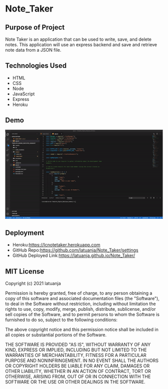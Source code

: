 # Note_Taker

## Purpose of Project

Note Taker is an application that can be used to write, save, and delete notes. This application will use an express backend and save and retrieve note data from a JSON file.

## Technologies Used

* HTML
* CSS
* Node
* JavaScript
* Express
* Heroku

## Demo
![SC2 Video](public/assets/notetakerdemo.gif)

## Deployment 

* Heroku:https://lcnotetaker.herokuapp.com
* GitHub Repo:https://github.com/latuanja/Note_Taker/settings
* GitHub Deployed Link:https://latuanja.github.io/Note_Taker/

## MIT License

Copyright (c) 2021 latuanja

Permission is hereby granted, free of charge, to any person obtaining a copy of this software and associated documentation files (the "Software"), to deal in the Software without restriction, including without limitation the rights to use, copy, modify, merge, publish, distribute, sublicense, and/or sell copies of the Software, and to permit persons to whom the Software is furnished to do so, subject to the following conditions:

The above copyright notice and this permission notice shall be included in all copies or substantial portions of the Software.

THE SOFTWARE IS PROVIDED "AS IS", WITHOUT WARRANTY OF ANY KIND, EXPRESS OR IMPLIED, INCLUDING BUT NOT LIMITED TO THE WARRANTIES OF MERCHANTABILITY, FITNESS FOR A PARTICULAR PURPOSE AND NONINFRINGEMENT. IN NO EVENT SHALL THE AUTHORS OR COPYRIGHT HOLDERS BE LIABLE FOR ANY CLAIM, DAMAGES OR OTHER LIABILITY, WHETHER IN AN ACTION OF CONTRACT, TORT OR OTHERWISE, ARISING FROM, OUT OF OR IN CONNECTION WITH THE SOFTWARE OR THE USE OR OTHER DEALINGS IN THE SOFTWARE.

